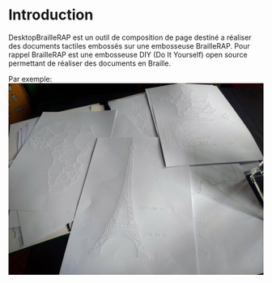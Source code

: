 Introduction
============

DesktopBrailleRAP est un outil de composition de page destiné a réaliser des documents tactiles embossés sur une embosseuse BrailleRAP. Pour rappel BrailleRAP est une embosseuse DIY (Do It Yourself) open source permettant de réaliser des documents en Braille.

Par exemple:
![Des exemples de documents réalisés avec DesktopBrailleRAP et une BrailleRAP](./IMG/brap_sample.jpg)





























